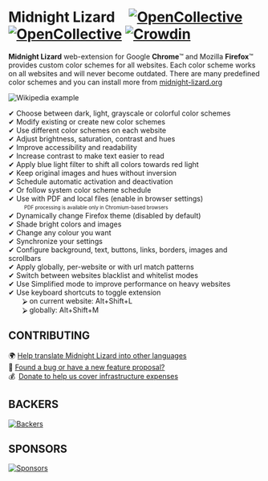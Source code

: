 # Midnight Lizard [![OpenCollective](https://opencollective.com/midnight-lizard/backers/badge.svg)](#backers) [![OpenCollective](https://opencollective.com/midnight-lizard/sponsors/badge.svg)](#sponsors) [![Crowdin](https://d322cqt584bo4o.cloudfront.net/midnight-lizard/localized.svg)](https://translate.midnight-lizard.org)

**Midnight Lizard** web-extension for Google **Chrome**™ and Mozilla **Firefox**™ provides custom color schemes for all websites. Each color scheme works on all websites and will never become outdated. There are many predefined color schemes and you can install more from [midnight-lizard.org](https://midnight-lizard.org/schemes)

![Wikipedia example](/promo/screenshots/wikipedia-orion-nebula.png?raw=true "Wikipedia example")

✔ Choose between dark, light, grayscale or colorful color schemes  
✔ Modify existing or create new color schemes  
✔ Use different color schemes on each website  
✔ Adjust brightness, saturation, contrast and hues  
✔ Improve accessibility and readability  
✔ Increase contrast to make text easier to read  
✔ Apply blue light filter to shift all colors towards red light  
✔ Keep original images and hues without inversion  
✔ Schedule automatic activation and deactivation  
✔ Or follow system color scheme schedule  
✔ Use with PDF and local files (enable in browser settings)  
    &nbsp;&nbsp;&nbsp;&nbsp;&nbsp;&nbsp;&nbsp;&nbsp;<sub><sup>PDF processing is available only in Chromium-based browsers</sup></sub>  
✔ Dynamically change Firefox theme (disabled by default)  
✔ Shade bright colors and images  
✔ Change any colour you want  
✔ Synchronize your settings  
✔ Configure background, text, buttons, links, borders, images and scrollbars  
✔ Apply globally, per-website or with url match patterns  
✔ Switch between websites blacklist and whitelist modes  
✔ Use Simplified mode to improve performance on heavy websites  
✔ Use keyboard shortcuts to toggle extension  
  ⮚ on current website: Alt+Shift+L  
  ⮚ globally: Alt+Shift+M  

## CONTRIBUTING
  🌍 [Help translate Midnight Lizard into other languages](https://translate.midnight-lizard.org)  
  🐛 [Found a bug or have a new feature proposal?](https://github.com/Midnight-Lizard/Midnight-Lizard/issues/new)  
  💰 [Donate to help us cover infrastructure expenses](https://opencollective.com/midnight-lizard#contribute)  

## BACKERS
[![Backers](https://opencollective.com/midnight-lizard/backers.svg?width=890)](https://opencollective.com/midnight-lizard#backers)  

## SPONSORS
[![Sponsors](https://opencollective.com/midnight-lizard/sponsors.svg?width=890)](https://opencollective.com/midnight-lizard#sponsors)  
